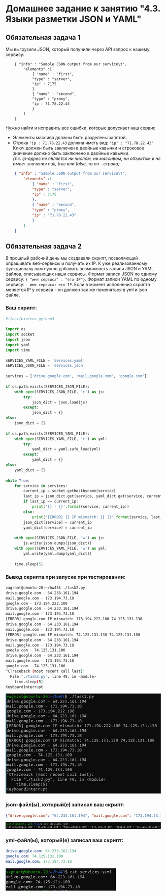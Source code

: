 # Домашнее задание к занятию "4.3. Языки разметки JSON и YAML"


## Обязательная задача 1
Мы выгрузили JSON, который получили через API запрос к нашему сервису:
```
    { "info" : "Sample JSON output from our service\t",
        "elements" :[
            { "name" : "first",
            "type" : "server",
            "ip" : 7175 
            }
            { "name" : "second",
            "type" : "proxy",
            "ip : 71.78.22.43
            }
        ]
    }
```
  Нужно найти и исправить все ошибки, которые допускает наш сервис  

- Элементы массива должны быть разделены запятой.  
- Строка `"ip : 71.78.22.43` должна иметь вид: `"ip" : "71.78.22.43"`  
Ключ должен быть заключен в двойные кавычки и строковое значение должно быть заключено в двойные кавычки.  
*(т.к. ip-адрес не является ни числом, ни массивом, ни объектом и не имеет значения null, true или false, то он - строка)*
```json
    { "info" : "Sample JSON output from our service\t",
        "elements" :[
            { "name" : "first",
            "type" : "server",
            "ip" : 7175 
            }, 
            { "name" : "second",
            "type" : "proxy",
            "ip" : "71.78.22.43"
            }
        ]
    }
```



## Обязательная задача 2
В прошлый рабочий день мы создавали скрипт, позволяющий опрашивать веб-сервисы и получать их IP. К уже реализованному функционалу нам нужно добавить возможность записи JSON и YAML файлов, описывающих наши сервисы. Формат записи JSON по одному сервису: `{ "имя сервиса" : "его IP"}`. Формат записи YAML по одному сервису: `- имя сервиса: его IP`. Если в момент исполнения скрипта меняется IP у сервиса - он должен так же поменяться в yml и json файле.

### Ваш скрипт:
```python
#!/usr/bin/env python3

import os
import socket
import json
import yaml
import time

SERVICES_YAML_FILE = 'services.yaml'
SERVICES_JSON_FILE = 'services.json'

services = ['drive.google.com', 'mail.google.com', 'google.com']

if os.path.exists(SERVICES_JSON_FILE):
    with open(SERVICES_JSON_FILE, 'r') as js:
        try:
            json_dict = json.load(js)
        except:
            json_dict = {}
else:
    json_dict = {}

if os.path.exists(SERVICES_YAML_FILE):
    with open(SERVICES_YAML_FILE, 'r') as yml:
        try:
            yaml_dict = yaml.safe_load(yml)
        except:
            yaml_dict = {}
else:
    yaml_dict = {}

while True:
    for service in services:
        current_ip = socket.gethostbyname(service)
        last_ip = json_dict.get(service, yaml_dict.get(service, current_ip))
        if last_ip == current_ip:
            print('{} - {}'.format(service, current_ip))
        else:
            print('[ERROR] {} IP mismatch: {} {}'.format(service, last_ip, current_ip))
        json_dict[service] = current_ip
        yaml_dict[service] = current_ip

    with open(SERVICES_JSON_FILE, 'w') as js:
        js.write(json.dumps(json_dict))
    with open(SERVICES_YAML_FILE, 'w') as yml:
        yml.write(yaml.dump(yaml_dict))

    time.sleep(5)
```

### Вывод скрипта при запуске при тестировании:
```bash
vagrant@ubuntu-20:~/hw43$ ./task2.py
drive.google.com - 64.233.161.194
mail.google.com - 173.194.73.18
google.com - 173.194.222.100
drive.google.com - 64.233.161.194
mail.google.com - 173.194.73.18
[ERROR] google.com IP mismatch: 173.194.222.100 74.125.131.138
drive.google.com - 64.233.161.194
mail.google.com - 173.194.73.18
[ERROR] google.com IP mismatch: 74.125.131.138 74.125.131.100
drive.google.com - 64.233.161.194
mail.google.com - 173.194.73.18
google.com - 74.125.131.100
drive.google.com - 64.233.161.194
mail.google.com - 173.194.73.18
google.com - 74.125.131.100
^CTraceback (most recent call last):
  File "./task2.py", line 48, in <module>
    time.sleep(5)
KeyboardInterrupt
```
![](img/sc_02_1.png)  

### json-файл(ы), который(е) записал ваш скрипт:
```json
{"drive.google.com": "64.233.161.194", "mail.google.com": "173.194.73.18", "google.com": "74.125.131.100"}
```
![](img/sc_02_2.png)

### yml-файл(ы), который(е) записал ваш скрипт:
```yaml
drive.google.com: 64.233.161.194
google.com: 74.125.131.100
mail.google.com: 173.194.73.18
```
![](img/sc_02_3.png)

